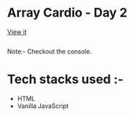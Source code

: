 # Array Cardio - Day 2
[View it](https://arraycardioday2.netlify.app/) </br>

<img src="">

Note:- Checkout the console.

# Tech stacks used :-
- HTML
- Vanilla JavaScript
